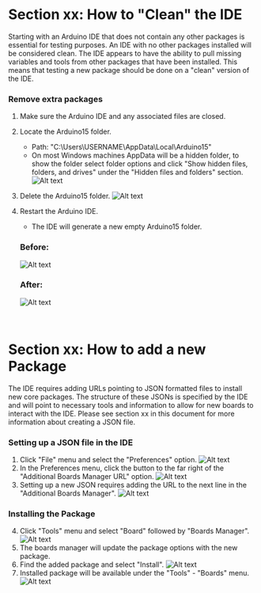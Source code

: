# Section xx: How to "Clean" the IDE

Starting with an Arduino IDE that does not contain any other packages is essential for testing
purposes.  An IDE with no other packages installed will be considered clean.  The IDE appears to have 
the ability to pull missing variables and tools from other packages that have been installed.  This 
means that testing a new package should be done on a "clean" version of the IDE.    

### Remove extra packages
1. Make sure the Arduino IDE and any associated files are closed.
2. Locate the Arduino15 folder.   
	- Path: "C:\Users\USERNAME\AppData\Local\Arduino15"  
	- On most Windows machines AppData will be a hidden folder, to show
	  the folder select folder options and click "Show hidden files, folders, and drives" under the
	  "Hidden files and folders" section.		
		![Alt text](hiddenFolder.png "Hidden Folder")
		
3. Delete the Arduino15 folder.
	![Alt text](arduino15.png "Folder location")
4. Restart the Arduino IDE.
	- The IDE will generate a new empty Arduino15 folder.  

	
	### Before:
	![Alt text](before.png "Before")
	### After:
	![Alt text](after.png "After")
	
&nbsp;
# Section xx: How to add a new Package
The IDE requires adding URLs pointing to JSON formatted files to install new core packages.  The structure of these 
JSONs is specified by the IDE and will point to necessary tools and information to allow for new boards to 
interact with the IDE.  Please see section xx in this document for more information about creating a JSON file.
&nbsp;
### Setting up a JSON file in the IDE
1. Click "File" menu and select the "Preferences" option.
 ![Alt text](preferences.png "Preferences")
2. In the Preferences menu, click the button to the far right of the "Additional Boards Manager URL" option.
 ![Alt text](prefMenu.png "After")
3. Setting up a new JSON requires adding the URL to the next line in the "Additional Boards Manager".
![Alt text](addJSON.png "Add JSON")
&nbsp;
### Installing the Package
4. Click "Tools" menu and select "Board" followed by "Boards Manager". 
![Alt text](boardsMan.png "Boards Manager")
5. The boards manager will update the package options with the new package. 
6. Find the added package and select "Install".
![Alt text](installPack.png "Install Board")
7. Installed package will be available under the "Tools" - "Boards" menu.
![Alt text](addedBoard.png "Board Added")